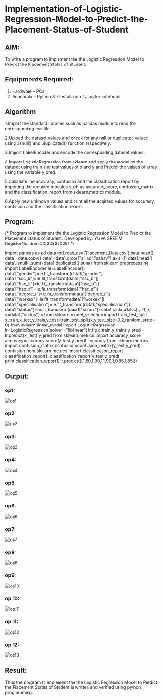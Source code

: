 # Implementation-of-Logistic-Regression-Model-to-Predict-the-Placement-Status-of-Student

## AIM:
To write a program to implement the the Logistic Regression Model to Predict the Placement Status of Student.

## Equipments Required:
1. Hardware – PCs
2. Anaconda – Python 3.7 Installation / Jupyter notebook

## Algorithm
1.Import the standard libraries such as pandas module to read the corresponding csv file.

2.Upload the dataset values and check for any null or duplicated values using .isnull() and .duplicated() function respectively.

3.Import LabelEncoder and encode the corresponding dataset values.

4.Import LogisticRegression from sklearn and apply the model on the dataset using train and test values of x and y and Predict the values of array using the variable y_pred.

5.Calculate the accuracy, confusion and the classification report by importing the required modules such as accuracy_score, confusion_matrix and the classification_report from sklearn.metrics module.

6.Apply new unknown values and print all the acqirred values for accuracy, confusion and the classification report.

## Program:

/*
Program to implement the the Logistic Regression Model to Predict the Placement Status of Student.
Developed by: YUVA SREE M
RegisterNumber: 212223230251
*/


import pandas as pd
data=pd.read_csv('Placement_Data.csv')
data.head()
data1=data.copy()
data1=data1.drop(["sl_no","salary"],axis=1)
data1.head()
data1.isnull().sum()
data1.duplicated().sum()
from sklearn.preprocessing import LabelEncoder
le=LabelEncoder()
data1["gender"]=le.fit_transform(data1["gender"])
data1["ssc_b"]=le.fit_transform(data1["ssc_b"])
data1["hsc_b"]=le.fit_transform(data1["hsc_b"])
data1["hsc_s"]=le.fit_transform(data1["hsc_s"])
data1["degree_t"]=le.fit_transform(data1["degree_t"])
data1["workex"]=le.fit_transform(data1["workex"])
data1["specialisation"]=le.fit_transform(data1["specialisation"])
data1["status"]=le.fit_transform(data1["status"])
data1
x=data1.iloc[:,:-1]
x
y=data1["status"]
y
from sklearn.model_selection import train_test_split
x_train,x_test,y_train,y_test=train_test_split(x,y,test_size=0.2,random_state=0)
from sklearn.linear_model import LogisticRegression 
lr=LogisticRegression(solver ="liblinear")
lr.fit(x_train,y_train)
y_pred = lr.predict(x_test)
y_pred
from sklearn.metrics import accuracy_score
accuracy=accuracy_score(y_test,y_pred)
accuracy
from sklearn.metrics import confusion_matrix
confusion=confusion_matrix(y_test,y_pred)
confusion
from sklearn.metrics import classification_report
classification_report1=classification_report(y_test,y_pred)
print(classification_report1)
lr.predict([[1,80,1,90,1,1,90,1,0,85,1,85]])


## Output:

### op1:
![op1](https://github.com/user-attachments/assets/d07cee59-e41b-40af-a0e4-34b2e127d155)

### op2:
![op2](https://github.com/user-attachments/assets/8daa5378-fdd8-41d5-a2fc-a2d2add7b69f)

### op3:
![op3](https://github.com/user-attachments/assets/6099b552-b79c-4789-8097-8e9e9b8d9782)

### op4:
![op4](https://github.com/user-attachments/assets/95a6f42d-cbb5-4140-b5b8-26249dcb9f52)

### op5:
![op5](https://github.com/user-attachments/assets/5dc1e92c-206d-4999-a78c-5cc492c5bd6e)

### op6:
![op6](https://github.com/user-attachments/assets/252280ad-1d4c-4b25-aaf0-bb85b0ae8f7b)

### op7:
![op7](https://github.com/user-attachments/assets/a4dac4b5-1234-4187-b3c7-129d2ae81f9f)

### op8:
![op8](https://github.com/user-attachments/assets/09c13a2f-14f0-4f16-b546-3b971987b57e)

### op9:
![op10](https://github.com/user-attachments/assets/b9cfc82b-187a-4742-ba56-1946b1531dbf)

### op 10:
![op 11](https://github.com/user-attachments/assets/b40f1ff9-74cc-4396-9b0a-917b00171f72)

### op 11:
![op12](https://github.com/user-attachments/assets/82f5add4-33ae-49c4-b495-2653bc1fa14e)

### op 12:
![op13](https://github.com/user-attachments/assets/4a578676-52fc-420c-9152-f7289d334cbc)


## Result:
Thus the program to implement the the Logistic Regression Model to Predict the Placement Status of Student is written and verified using python programming.

